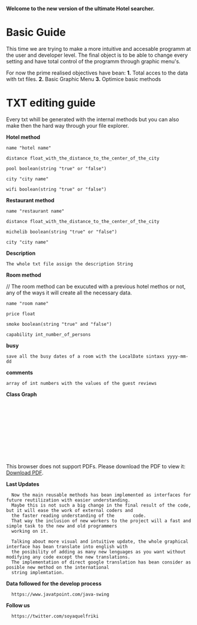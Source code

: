 **Welcome to the new version of the ultimate Hotel searcher.**

# Basic Guide

This time we are trying to make a more intuitive and accesable programm at the user and developer level.
The final object is to be able to change every setting and have total control of the programm through graphic menu's.

For now the prime realised objectives have bean:
    **1.** Total acces to the data with txt files.
    **2.** Basic Graphic Menu
    **3.** Optimice basic methods
    
# TXT editing guide
  Every txt whill be generated with the internal methods but you can also make then the hard way through your file explorer.
  
  **Hotel method**
  
    name "hotel name" 
    
    distance float_with_the_distance_to_the_center_of_the_city
    
    pool boolean(string "true" or "false")
    
    city "city name"
    
    wifi boolean(string "true" or "false")
    
  **Restaurant method**
  
    name "restaurant name" 
    
    distance float_with_the_distance_to_the_center_of_the_city
    
    michelib boolean(string "true" or "false")
    
    city "city name"
    
  **Description**
    
    The whole txt file assign the description String
    
  **Room method**
  
  // The room method can be exucuted with a previous hotel methos or not, any of the ways it will create all the necessary data.
    
    name "room name"
    
    price float
    
    smoke boolean(string "true" and "false")
    
    capability int_number_of_persons
    
  **busy**
    
    save all the busy dates of a room with the LocalDate sintaxs yyyy-mm-dd
    
  **comments**
    
    array of int numbers with the values of the guest reviews
    
  **Class Graph**
  
  <object data="https://github.com/Makesito/Graphic-Hotel-Searcher/blob/master/DiagramaGraphicHotel.pdf" type="application/pdf" width="700px" height="700px">
    <embed src="hhttps://github.com/Makesito/Graphic-Hotel-Searcher/blob/master/DiagramaGraphicHotel.pdf">
        <p>This browser does not support PDFs. Please download the PDF to view it: <a href="https://github.com/Makesito/Graphic-Hotel-Searcher/blob/master/DiagramaGraphicHotel.pdf">Download PDF</a>.</p>
    </embed>
</object>
    
    
  **Last Updates**
  
      Now the main reusable methods has bean implemented as interfaces for future reutilization with easier understanding.
      Maybe this is not such a big change in the final result of the code, but it will ease the work of external coders and
      the faster reading understanding of the       code.
      That way the inclusion of new workers to the project will a fast and simple task to the new and old programmers
      working on it.
      
      Talking about more visual and intuitive update, the whole graphical interface has bean translate into english with
      the posibility of adding as many new lenguages as you want without modifying any code except the new translations.
      The implementation of direct google translation has bean consider as posible new method on the international 
      string implemtation.
      
      
  **Data followed for the develop process**
  
  
      https://www.javatpoint.com/java-swing
      
  **Follow us**
  
  
      https://twitter.com/soyaquelfriki
